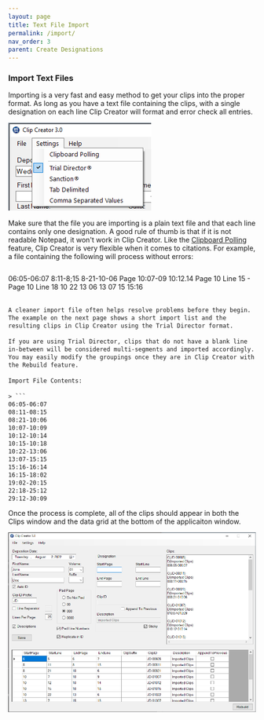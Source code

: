 ```yaml
---
layout: page
title: Text File Import
permalink: /import/
nav_order: 3
parent: Create Designations
---
```


### Import Text Files

Importing is a very fast and easy method to get your clips into the proper format. As long as you have a text file containing the clips, with a single designation on each line Clip Creator will format and error check all entries.

![Screen Grab - Manual Import Menu Item](../assets/ui_menu_settings_cropped.png)

Make sure that the file you are importing is a plain text file and that each line contains only one designation. A good rule of thumb is that if it is not readable Notepad, it won't work in Clip Creator. Like the [Clipboard Polling](create_designations_clipboard.markdown) feature, Clip Creator is very flexible when it comes to citations. For example, a file containing the following will process without errors:
> ```
06:05-06:07
8:11-8;15
8-21-10-06
Page 10:07-09
10:12.14
Page 10 Line 15 - Page 10 Line 18
10 22 13 06
13 07 15
15:16
```

A cleaner import file often helps resolve problems before they begin. The example on the next page shows a short import list and the resulting clips in Clip Creator using the Trial Director format.

If you are using Trial Director, clips that do not have a blank line in-between will be considered multi-segments and imported accordingly. You may easily modify the groupings once they are in Clip Creator with the Rebuild feature.

Import File Contents:

> ```
06:05-06:07
08:11-08:15
08:21-10:06
10:07-10:09
10:12-10:14
10:15-10:18
10:22-13:06
13:07-15:15
15:16-16:14
16:15-18:02
19:02-20:15
22:18-25:12
29:12-30:09
```

Once the process is complete, all of the clips should appear in both the Clips window and the data grid at the bottom of the applicaiton window.

![Screen Grab Clip Creator Import File Processed](../assets/import_complete.png)